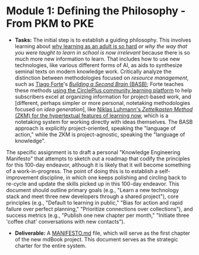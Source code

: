 # **Module 1: Defining the Philosophy \- From PKM to PKE**

* **Tasks:** The initial step is to establish a guiding philosophy. This involves learning about [why learning as an adult is so hard](https://www.youtube.com/watch?v=FWdN2qVJZVQ) *or why the way that you were taught to learn in school is now irrelevant* because there is so much more new information to learn.  That includes how to use new technologies, like various different forms of AI, as aids to synthesize seminal texts on modern knowledge work. Critically analyze the distinction between methodologies focused on *resource management*, such as [Tiago Forte](https://fortelabs.com/blog/tiagos-2025-projects-questions-and-intentions/)'s [*Building a Second Brain* (BASB)](https://fortelabs.com/blog/category/building-a-second-brain/); Forte teaches these methods [using the CirclePlus community learning platform](https://circle.so/plus) to help subscribers excel at organizing information for project-based work, and [different, perhaps simpler or more personal, notetaking methodologies focused on *idea generation*], like [Niklas Luhmann's *Zettelkasten Method* (ZKM) for the hypertextual features of learning now](https://zettelkasten.de/introduction/), which is a notetaking system for working directly with ideas themselves. The BASB approach is explicitly project-oriented, speaking the "language of action," while the ZKM is project-agnostic, speaking the "language of knowledge". 

The specific assignment is to draft a personal "Knowledge Engineering Manifesto" that attempts to sketch out a roadmap that codify the principles for this 100-day endeavor, although it is likely that it will become something of a work-in-progress. The point of doing this is to establish a self-improvement discipline, in which one keeps polishing and circling back to re-cycle and update the skills picked up in this 100-day endeavor. This document should outline primary goals (e.g., "Learn a new technology stack and meet three new developers through a shared project"), core principles (e.g., "Default to learning in public," "Bias for action and rapid failure over perfect planning," "Prioritize connections over collections"), and success metrics (e.g., "Publish one new chapter per month," "Initiate three 'coffee chat' conversations with new contacts").  

* **Deliverable:** A [MANIFESTO.md](/Manifesto.md) file, which will serve as the first chapter of the new mdBook project. This document serves as the strategic charter for the entire system.